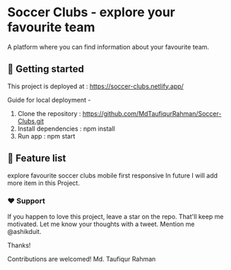 # Soccer Clubs - explore your favourite team
A platform where you can find information about your favourite team.

## 🚀 Getting started
This project is deployed at : https://soccer-clubs.netlify.app/

Guide for local deployment -
1. Clone the repository : https://github.com/MdTaufiqurRahman/Soccer-Clubs.git
2. Install dependencies :
npm install
3. Run app : 
npm start

## 🧐 Feature list
 explore favourite soccer clubs
 mobile first responsive
 In future I will add more item in this Project.

### ❤️ Support
If you happen to love this project, leave a star on the repo. That'll keep me motivated. Let me know your thoughts with a tweet. Mention me @ashikduit.

Thanks!

Contributions are welcomed!
                                                       Md. Taufiqur Rahman
